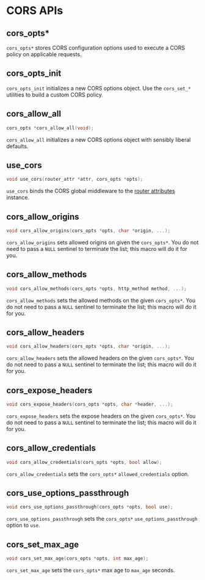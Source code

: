 # CORS APIs

## cors_opts*

`cors_opts*` stores CORS configuration options used to execute a CORS policy on applicable requests.


## cors_opts_init

`cors_opts_init` initializes a new CORS options object. Use the `cors_set_*` utilities to build a custom CORS policy.

## cors_allow_all

```c
cors_opts *cors_allow_all(void);
```

`cors_allow_all` initializes a new CORS options object with sensibly liberal defaults.

## use_cors

```c
void use_cors(router_attr *attr, cors_opts *opts);
```

`use_cors` binds the CORS global middleware to the [router attributes](./router-attr.md) instance.

## cors_allow_origins

```c
void cors_allow_origins(cors_opts *opts, char *origin, ...);
```

`cors_allow_origins` sets allowed origins on given the `cors_opts*`. You do not
need to pass a `NULL` sentinel to terminate the list; this macro will do it
for you.

## cors_allow_methods

```c
void cors_allow_methods(cors_opts *opts, http_method method, ...);
```

`cors_allow_methods` sets the allowed methods on the given `cors_opts*`. You do
not need to pass a `NULL` sentinel to terminate the list; this macro will do
it for you.

## cors_allow_headers

```c
void cors_allow_headers(cors_opts *opts, char *origin, ...);
```

`cors_allow_headers` sets the allowed headers on the given `cors_opts*`. You do
not need to pass a `NULL` sentinel to terminate the list; this macro will do
it for you.

## cors_expose_headers

```c
void cors_expose_headers(cors_opts *opts, char *header, ...);
```
<!-- TODO: explain what these are -->
`cors_expose_headers` sets the expose headers on the given `cors_opts*`. You do
not need to pass a `NULL` sentinel to terminate the list; this macro will do
it for you.

## cors_allow_credentials

```c
void cors_allow_credentials(cors_opts *opts, bool allow);
```

`cors_allow_credentials` sets the `cors_opts*` `allowed_credentials` option.

## cors_use_options_passthrough

```c
void cors_use_options_passthrough(cors_opts *opts, bool use);
```

`cors_use_options_passthrough` sets the `cors_opts*` `use_options_passthrough`
option  to `use`.

## cors_set_max_age

```c
void cors_set_max_age(cors_opts *opts, int max_age);
```

`cors_set_max_age` sets the `cors_opts*` max age to `max_age` seconds.
